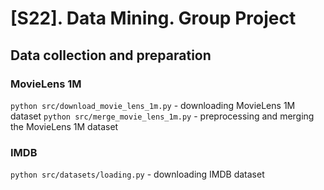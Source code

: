 # [S22]. Data Mining. Group Project

## Data collection and preparation
### MovieLens 1M
`python src/download_movie_lens_1m.py` - downloading MovieLens 1M dataset
`python src/merge_movie_lens_1m.py` - preprocessing and merging the MovieLens 1M dataset

### IMDB
`python src/datasets/loading.py` - downloading IMDB dataset
